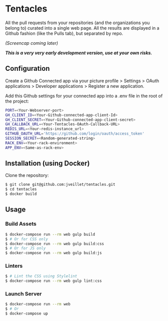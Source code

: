 # Tentacles

All the pull requests from your repositories (and the organizations you belong to) curated into a single web page.
All the results are displayed in a Github fashion (like the Pulls tab), but separated by repo.

_(Screencap coming later)_

__*This is a very very early development version, use at your own risks.*__

## Configuration

Create a Github Connected app via your picture profile > Settings > OAuth applications > Developer applications > Register a new application.

Add this Github settings for your connected app into a .env file in the root of the project:

```bash
PORT=<Your-Webserver-port>
GH_CLIENT_ID=<Your-Github-connected-app-client-Id>
GH_CLIENT_SECRET=<Your-Github-connected-app-client-secret>
GH_CALLBACK_URL=<Your-Tentacles-OAuth-Callback-URL>
REDIS_URL=<Your-redis-instance_url>
GITHUB_OAUTH_URL='https://github.com/login/oauth/access_token'
SESSION_SECRET=<Random-generated-string>
RACK_ENV=<Your-rack-environment>
APP_ENV=<Same-as-rack-env>
```

## Installation (using Docker)

Clone the repository:
```bash
$ git clone git@github.com:jveillet/tentacles.git
$ cd tentacles
$ docker build
```

## Usage

### Build Assets

```bash
$ docker-compose run --rm web gulp build
$ # Or for CSS only
$ docker-compose run --rm web gulp build:css
$ # Or for JS only
$ docker-compose run --rm web gulp build:js
```

### Linters
```bash
$ # Lint the CSS using Stylelint
$ docker-compose run --rm web gulp lint:css
```

### Launch Server

```bash
$ docker-compose run --rm web
$ # Or
$ docker-compose up
```


